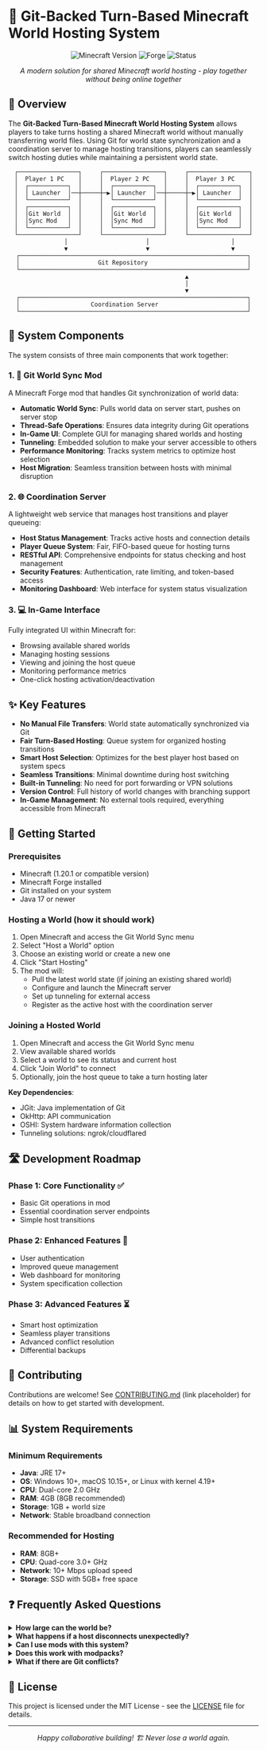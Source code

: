 # 📂 Git-Backed Turn-Based Minecraft World Hosting System

<div align="center">

![Minecraft Version](https://img.shields.io/badge/Minecraft-1.20.1-green)
![Forge](https://img.shields.io/badge/Forge-Compatible-orange)
![Status](https://img.shields.io/badge/Status-In%20Development-blue)

*A modern solution for shared Minecraft world hosting - play together without being online together*

</div>

## 🌟 Overview

The **Git-Backed Turn-Based Minecraft World Hosting System** allows players to take turns hosting a shared Minecraft world without manually transferring world files. Using Git for world state synchronization and a coordination server to manage hosting transitions, players can seamlessly switch hosting duties while maintaining a persistent world state.

<div align="center">

```
┌─────────────────┐     ┌─────────────────┐     ┌─────────────────┐
│  Player 1 PC    │     │  Player 2 PC    │     │  Player 3 PC    │
│  ┌───────────┐  │     │  ┌───────────┐  │     │  ┌───────────┐  │
│  │ Launcher  │──┼─────┼─▶│ Launcher  │──┼─────┼─▶│ Launcher  │  │
│  └───────────┘  │     │  └───────────┘  │     │  └───────────┘  │
│  ┌───────────┐  │     │  ┌───────────┐  │     │  ┌───────────┐  │
│  │Git World  │  │     │  │Git World  │  │     │  │Git World  │  │
│  │Sync Mod   │  │     │  │Sync Mod   │  │     │  │Sync Mod   │  │
│  └───────────┘  │     │  └───────────┘  │     │  └───────────┘  │
└─────────────────┘     └─────────────────┘     └─────────────────┘
         │                      │                       │
         ▼                      ▼                       ▼
┌────────────────────────────────────────────────────────────────┐
│                      Git Repository                            │
└────────────────────────────────────────────────────────────────┘
                              ▲
                              │
                              ▼
┌────────────────────────────────────────────────────────────────┐
│                    Coordination Server                         │
└────────────────────────────────────────────────────────────────┘
```

</div>

## 🧩 System Components

The system consists of three main components that work together:

### 1. 🔄 Git World Sync Mod

A Minecraft Forge mod that handles Git synchronization of world data:

- **Automatic World Sync**: Pulls world data on server start, pushes on server stop
- **Thread-Safe Operations**: Ensures data integrity during Git operations
- **In-Game UI**: Complete GUI for managing shared worlds and hosting
- **Tunneling**: Embedded solution to make your server accessible to others
- **Performance Monitoring**: Tracks system metrics to optimize host selection
- **Host Migration**: Seamless transition between hosts with minimal disruption

### 2. 🌐 Coordination Server

A lightweight web service that manages host transitions and player queueing:

- **Host Status Management**: Tracks active hosts and connection details
- **Player Queue System**: Fair, FIFO-based queue for hosting turns
- **RESTful API**: Comprehensive endpoints for status checking and host management
- **Security Features**: Authentication, rate limiting, and token-based access
- **Monitoring Dashboard**: Web interface for system status visualization

### 3. 💻 In-Game Interface

Fully integrated UI within Minecraft for:

- Browsing available shared worlds
- Managing hosting sessions
- Viewing and joining the host queue
- Monitoring performance metrics
- One-click hosting activation/deactivation

## ✨ Key Features

- **No Manual File Transfers**: World state automatically synchronized via Git
- **Fair Turn-Based Hosting**: Queue system for organized hosting transitions
- **Smart Host Selection**: Optimizes for the best player host based on system specs
- **Seamless Transitions**: Minimal downtime during host switching
- **Built-in Tunneling**: No need for port forwarding or VPN solutions
- **Version Control**: Full history of world changes with branching support
- **In-Game Management**: No external tools required, everything accessible from Minecraft

## 🚀 Getting Started

### Prerequisites

- Minecraft (1.20.1 or compatible version)
- Minecraft Forge installed
- Git installed on your system
- Java 17 or newer


### Hosting a World (how it should work)

1. Open Minecraft and access the Git World Sync menu
2. Select "Host a World" option
3. Choose an existing world or create a new one
4. Click "Start Hosting"
5. The mod will:
   - Pull the latest world state (if joining an existing shared world)
   - Configure and launch the Minecraft server
   - Set up tunneling for external access
   - Register as the active host with the coordination server

### Joining a Hosted World

1. Open Minecraft and access the Git World Sync menu
2. View available shared worlds 
3. Select a world to see its status and current host
4. Click "Join World" to connect
5. Optionally, join the host queue to take a turn hosting later

**Key Dependencies**:
- JGit: Java implementation of Git
- OkHttp: API communication
- OSHI: System hardware information collection
- Tunneling solutions: ngrok/cloudflared

## 🛣️ Development Roadmap

### Phase 1: Core Functionality ✅
- Basic Git operations in mod
- Essential coordination server endpoints
- Simple host transitions

### Phase 2: Enhanced Features 🔄
- User authentication
- Improved queue management
- Web dashboard for monitoring
- System specification collection

### Phase 3: Advanced Features ⏳
- Smart host optimization
- Seamless player transitions
- Advanced conflict resolution
- Differential backups

## 🤝 Contributing

Contributions are welcome! See [CONTRIBUTING.md](#) (link placeholder) for details on how to get started with development.

## 📊 System Requirements

### Minimum Requirements
- **Java**: JRE 17+
- **OS**: Windows 10+, macOS 10.15+, or Linux with kernel 4.19+
- **CPU**: Dual-core 2.0 GHz
- **RAM**: 4GB (8GB recommended)
- **Storage**: 1GB + world size
- **Network**: Stable broadband connection

### Recommended for Hosting
- **RAM**: 8GB+ 
- **CPU**: Quad-core 3.0+ GHz
- **Network**: 10+ Mbps upload speed
- **Storage**: SSD with 5GB+ free space

## ❓ Frequently Asked Questions

<details>
<summary><b>How large can the world be?</b></summary>
While there's no fixed limit, Git performance may degrade with extremely large worlds (10GB+). The system uses optimizations like selective synchronization to mitigate this issue.
</details>

<details>
<summary><b>What happens if a host disconnects unexpectedly?</b></summary>
The coordination server monitors host activity through heartbeats. If a host fails to send heartbeats, the server will mark the host as inactive after a timeout period and allow the next player in queue to take over.
</details>

<details>
<summary><b>Can I use mods with this system?</b></summary>
Yes! All players should have the same mod configuration. The system can synchronize modded world data as long as the mods are compatible with the server environment.
</details>

<details>
<summary><b>Does this work with modpacks?</b></summary>
Yes, the system is compatible with modpacks. For best results, all players should use the same exact modpack version.
</details>

<details>
<summary><b>What if there are Git conflicts?</b></summary>
The system includes conflict resolution strategies. For most conflicts, it will choose the most recent version or create a backup branch if needed.
</details>

## 📜 License

This project is licensed under the MIT License - see the [LICENSE](#) file for details.

---

<div align="center">
<i>Happy collaborative building! 🏗️ Never lose a world again.</i>
</div>
